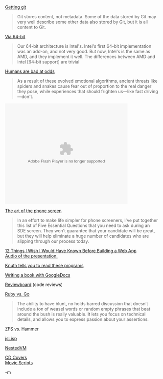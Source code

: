 <a href="http://random-state.net/log/3410155710.html">Getting git</a><br/>
<blockquote>Git stores content, not metadata. Some of the data stored by Git may very well describe some other data also stored by Git, but it is all content to Git.</blockquote>

<a href="http://www.linuxdevices.com/news/NS5877802443.html">Via 64-bit</a><br/>
<blockquote>Our 64-bit architecture is Intel's. Intel's first 64-bit implementation was an add-on, and not very good. But now, Intel's is the same as AMD, and they implement it well. The differences between AMD and Intel [64-bit support] are trivial</blockquote>

<a href="http://www.psychologytoday.com/articles/index.php?term=pto-20071228-000005&print=1">Humans are bad at odds</a><br/>
<blockquote>As a result of these evolved emotional algorithms, ancient threats like spiders and snakes cause fear out of proportion to the real danger they pose, while experiences that should frighten us—like fast driving—don't.</blockquote>

<embed style="width:400px; height:326px;" id="VideoPlayback" type="application/x-shockwave-flash" src="http://video.google.com/googleplayer.swf?docId=5546836985338782440&hl=en" flashvars=""> </embed><br/>

<a href="http://steve.yegge.googlepages.com/five-essential-phone-screen-questions">The art of the phone screen</a><br/>
<blockquote>In an effort to make life simpler for phone screeners, I've put together this list of Five Essential Questions that you need to ask during an SDE screen. They won't guarantee that your candidate will be great, but they will help eliminate a huge number of candidates who are slipping through our process today.</blockquote>

<a href="http://www.slideshare.net/carsonified/12-things-i-wish-id-known-before-building-a-web-app/">12 Things I Wish I Would Have Known Before Building a Web App</a><br/>
<a href="http://cdn2.libsyn.com/carsonsystems/Ryan_Carson.mp3">Audio of the presentation.</a><br/>

<a href="http://www-cs-faculty.stanford.edu/~uno/programs.html">Knuth tells you to read these programs</a><br/>

<a href="http://blogoscoped.com/archive/2008-01-23-n82.html">Writing a book with GoogleDocs</a><br/>

<a href="http://code.google.com/p/reviewboard/">Reviewboard</a> (code reviews)<br/>

<a href="http://www.oreillynet.com/ruby/blog/2008/01/ruby_conferences_vs_go_tournam.html">Ruby vs. Go</a><br/>
<blockquote>The ability to have blunt, no holds barred discussion that doesn’t include a ton of weasel words or random empty phrases that beat around the bush is really valuable. It lets you focus on technical details, and allows you to express passion about your assertions.</blockquote>

<a href="http://www.ntecs.de/blog/articles/2008/01/17/zfs-vs-hammerfs">ZFS vs. Hammer</a><br/>

<a href="http://courses.cs.vt.edu/~cs1104/LISP/lisp.html">jsLisp</a><br/>

<a href="http://nestedvm.ibex.org/">NestedVM</a><br/>

<a href="http://www.cdcovers.cc/">CD Covers</a><br/>
<a href="http://www.movie-page.com/movie_scripts.htm">Movie Scripts</a><br/>

-m